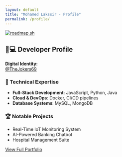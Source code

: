```yaml
---
layout: default
title: "Mohamed Lakssir - Profile"
permalink: /profile/
---
```


[![roadmap.sh](https://roadmap.sh/card/tall/67a29f6ef863343482fe2f28?variant=dark)](https://roadmap.sh)

## 👨💻 Developer Profile
  
**Digital Identity:**  
[@TheJokers69](https://github.com/thejokers69)

  
### 🚀 Technical Expertise
  
- **Full-Stack Development**: JavaScript, Python, Java
- **Cloud & DevOps**: Docker, CI/CD pipelines
- **Database Systems**: MySQL, MongoDB

  
### 🏆 Notable Projects
  
- Real-Time IoT Monitoring System
- AI-Powered Banking Chatbot
- Hospital Management Suite

[View Full Portfolio](/projects)
